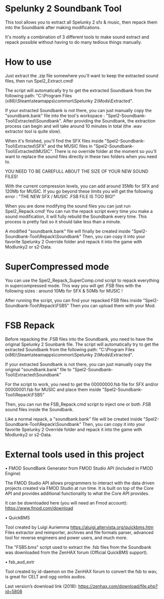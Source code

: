 # Spelunky 2 Soundbank Tool

This tool allows you to extract all Spelunky 2 sfx & music, then repack them into the Soundbank after making modifications.

It's mostly a combination of 3 different tools to make sound extract and repack possible without having to do many tedious things manually.

# How to use

Just extract the .zip file somewhere you'll want to keep the extracted sound files, then run Spel2_Extract.cmd!

The script will automatically try to get the extracted Soundbank from the following path:
"C:\Program Files (x86)\Steam\steamapps\common\Spelunky 2\Mods\Extracted\".

If your extracted Soundbank is not there, you can just manually copy the "soundbank.bank" file into the tool's workspace : "Spel2-Soundbank-Tool\Extracted\Soundbank\". 
After providing the Soundbank, the extraction process can begin and will take around 10 minutes in total (the .wav extractor tool is quite slow).

When it's finished, you'll find the SFX files inside "Spel2-Soundbank-Tool\Extracted\SFX\" and the MUSIC files in "Spel2-Soundbank-Tool\Extracted\MUSIC\". 
There is no override folder at the moment so you'll want to replace the sound files directly in these two folders when you need to.

YOU NEED TO BE CAREFULL ABOUT THE SIZE OF YOUR NEW SOUND FILES!

With the current compression levels, you can add around 35Mb for SFX and 120Mb for MUSIC. 
If you go beyond these limits you will get the following error : "THE NEW SFX / MUSIC .FSB FILE IS TOO BIG!"

When you are done modifying the sound files you can just run Spel2_Repack.cmd! You can run the repack script every time you make a sound modification, it will fully rebuild the Soundbank every time. This process is pretty fast so it should take less than a minute.

A modified "soundbank.bank" file will finally be created inside "Spel2-Soundbank-Tool\Repack\Soundbank\"
Then, you can copy it into your favorite Spelunky 2 Override folder and repack it into the game with Modlunky2 or s2-Data.

# SuperCompressed mode

You can use the Spel2_Repack_SuperComp.cmd script to repack everything in supercompressed mode.
This way you will get .FSB files with the following sizes : around 10Mb for SFX & 50Mb for MUSIC !

After running the script, you can find your repacked FSB files inside "Spel2-Soundbank-Tool\Repack\FSB5"
Then you can upload them with your Mod.

# FSB Repack

Before repacking the .FSB files into the Soundbank, you need to have the original Spelunky 2 Sounbank file.
The script will automatically try to get the extracted Soundbank from the following path:
"C:\Program Files (x86)\Steam\steamapps\common\Spelunky 2\Mods\Extracted\".

If your extracted Soundbank is not there, you can just manually copy the original "soundbank.bank" file to "Spel2-Soundbank-Tool\Extracted\Soundbank\"

For the script to work, you need to get the 00000000.fsb file for SFX and/or 00000001.fsb for MUSIC and place them inside "Spel2-Soundbank-Tool\Repack\FSB5"

Then, you can run the FSB_Repack.cmd script to inject one or both .FSB sound files inside the Soundbank.

Like a normal repack, a "soundbank.bank" file will be created inside "Spel2-Soundbank-Tool\Repack\Soundbank\"
Then, you can copy it into your favorite Spelunky 2 Override folder and repack it into the game with Modlunky2 or s2-Data.

# External tools used in this project

•	FMOD SoundBank Generator from FMOD Studio API (included in FMOD Engine)

The FMOD Studio API allows programmers to interact with the data driven projects created via FMOD Studio at run time. It is built on top of the Core API and provides additional functionality to what the Core API provides.

It can be downloaded here (you will need an Fmod account): https://www.fmod.com/download

•	QuickBMS

Tool created by Luigi Auriemma https://aluigi.altervista.org/quickbms.htm
Files extractor and reimporter, archives and file formats parser, advanced tool for reverse engineers and power users, and much more.

The "FSB5.bms" script used to extract the .fsb files from the Soundbank was downloaded from the ZenHAX forum (Official QuickBMS support).

•	fsb_aud_extr

Tool created by id-daemon on the ZenHAX forum to convert the fsb to wav, is great for CELT and ogg vorbis audios.

Last version’s download link (2018): https://zenhax.com/download/file.php?id=5808
